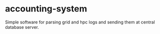 # accounting-system

Simple software for parsing grid and hpc logs and sending them at central database server.
